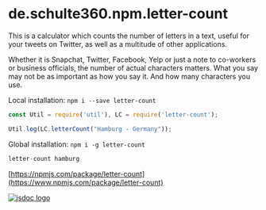 # de.schulte360.npm.letter-count
This is a calculator which counts the number of letters in a text, useful for your tweets on Twitter, as well as a multitude of other applications.

Whether it is Snapchat, Twitter, Facebook, Yelp or just a note to co-workers or business officials, the number of actual characters matters. What you say may not be as important as how you say it. And how many characters you use.

Local installation: `npm i --save letter-count`
```javascript
const Util = require('util'), LC = require('letter-count');

Util.log(LC.letterCount("Hamburg - Germany"));
```

Global installation: `npm i -g letter-count`
```javascript
letter-count hamburg
```

[https://npmjs.com/package/letter-count](https://www.npmjs.com/package/letter-count)


[![jsdoc logo](http://i63.tinypic.com/330yah0.jpg "JSDoc")](http://188.68.54.193:8888/job/npm.letter-count/javadoc/)



